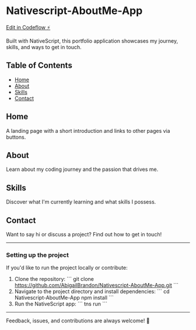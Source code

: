 # Nativescript-AboutMe-App

[Edit in Codeflow ⚡️](https://github.com/AbigailBrandon/Nativescript-AboutMe-App)

Built with NativeScript, this portfolio application showcases my journey, skills, and ways to get in touch.

## Table of Contents
- [Home](#main)
- [About](#about)
- [Skills](#skills)
- [Contact](#contact)

## Home
A landing page with a short introduction and links to other pages via buttons.

## About
Learn about my coding journey and the passion that drives me.

## Skills
Discover what I'm currently learning and what skills I possess.

## Contact
Want to say hi or discuss a project? Find out how to get in touch!

---

### Setting up the project
If you'd like to run the project locally or contribute:

1. Clone the repository:
\```
git clone https://github.com/AbigailBrandon/Nativescript-AboutMe-App.git
\```
2. Navigate to the project directory and install dependencies:
\```
cd Nativescript-AboutMe-App
npm install
\```
3. Run the NativeScript app:
\```
tns run
\```

---

Feedback, issues, and contributions are always welcome! 🎉
